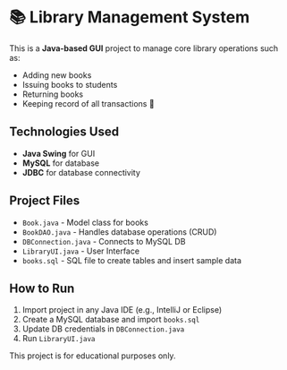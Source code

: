 # 📚 Library Management System

This is a **Java-based GUI** project to manage core library operations such as:

- Adding new books 
- Issuing books to students 
- Returning books 
- Keeping record of all transactions 📑

## Technologies Used

- **Java Swing** for GUI
- **MySQL** for database
- **JDBC** for database connectivity

## Project Files

- `Book.java` - Model class for books
- `BookDAO.java` - Handles database operations (CRUD)
- `DBConnection.java` - Connects to MySQL DB
- `LibraryUI.java` - User Interface
- `books.sql` - SQL file to create tables and insert sample data

## How to Run

1. Import project in any Java IDE (e.g., IntelliJ or Eclipse)
2. Create a MySQL database and import `books.sql`
3. Update DB credentials in `DBConnection.java`
4. Run `LibraryUI.java`



This project is for educational purposes only.
